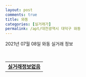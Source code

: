 ```yaml
---
layout: post
comments: true
title: 와동
categories: [실거래가]
permalink: /apt/대전광역시 대덕구 와동
---
```


2021년 07월 08일 와동 실거래 정보

<script type="text/javascript">
  google.charts.load('current', {'packages':['corechart']});
  google.charts.setOnLoadCallback(drawChart);

  function drawChart() {
    var data = google.visualization.arrayToDataTable([['거래일', '매매', '전월세', '전매'], ['20-07', 8, 0, 0], ['20-08', 3, 1, 0], ['20-09', 2, 3, 0], ['20-10', 7, 3, 0], ['20-11', 6, 3, 0], ['20-12', 12, 1, 0], ['21-01', 1, 2, 0], ['21-02', 5, 2, 0], ['21-03', 7, 0, 0], ['21-04', 6, 1, 0], ['21-05', 6, 3, 0], ['21-06', 1, 0, 0], ['21-07', 0, 1, 0]]);

    var options = {
      title: '최근 1년간 유형별 거래량 추이',
      legend: { position: 'bottom' }
    };

    var chart = new google.visualization.LineChart(document.getElementById('columnchart_material'));
    chart.draw(data, (options));년간 
  }
</script>

<div id="columnchart_material" style="width: 95%; margin-left: -35px; display: block"></div>
<br>
<table>
  <tr>
    <td colspan="4" style="font-weight: bold;"><a href="https://search.naver.com/search.naver?query=와동 실거래정보없음">실거래정보없음</a></td>
  </tr>
    
</table>
    